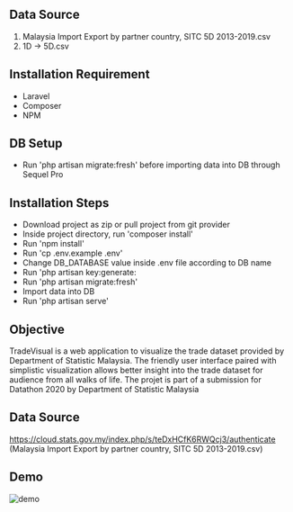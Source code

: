 ## Data Source
1. Malaysia Import Export by partner country, SITC 5D 2013-2019.csv
2. 1D -> 5D.csv

## Installation Requirement
- Laravel
- Composer
- NPM

## DB Setup
- Run 'php artisan migrate:fresh' before importing data into DB through Sequel Pro

## Installation Steps
- Download project as zip or pull project from git provider
- Inside project directory, run 'composer install' 
- Run 'npm install'
- Run 'cp .env.example .env'
- Change DB_DATABASE value inside .env file according to DB name
- Run 'php artisan key:generate:
- Run 'php artisan migrate:fresh'
- Import data into DB 
- Run 'php artisan serve'

## Objective
TradeVisual is a web application to visualize the trade dataset provided by Department of Statistic Malaysia. The friendly user interface paired with simplistic visualization allows better insight into the trade dataset for audience from all walks of life. The projet is part of a submission for Datathon 2020 by Department of Statistic Malaysia

## Data Source
https://cloud.stats.gov.my/index.php/s/teDxHCfK6RWQcj3/authenticate (Malaysia Import Export by partner country, SITC 5D 2013-2019.csv)

## Demo
![demo]('demo/home.gif')
